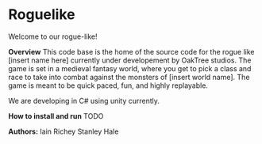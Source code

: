 # Roguelike
Welcome to our rogue-like!

**Overview**
This code base is the home of the source code for the rogue like [insert name here] currently under developement by OakTree studios. 
The game is set in a medieval fantasy world, where you get to pick a class and race to take into combat against the monsters of [insert world name].
The game is meant to be quick paced, fun, and highly replayable. 

We are developing in C# using unity currently. 

**How to install and run**
TODO

**Authors:**
Iain Richey
Stanley Hale
